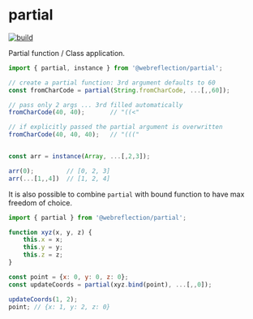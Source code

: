 # partial

[![build](https://github.com/WebReflection/partial/actions/workflows/node.js.yml/badge.svg)](https://github.com/WebReflection/partial/actions/workflows/node.js.yml)

Partial function / Class application.

```js
import { partial, instance } from '@webreflection/partial';

// create a partial function: 3rd argument defaults to 60
const fromCharCode = partial(String.fromCharCode, ...[,,60]);

// pass only 2 args ... 3rd filled automatically
fromCharCode(40, 40);       // "((<"

// if explicitly passed the partial argument is overwritten
fromCharCode(40, 40, 40);   // "((("


const arr = instance(Array, ...[,2,3]);

arr(0);         // [0, 2, 3]
arr(...[1,,4])  // [1, 2, 4]
```

It is also possible to combine `partial` with bound function to have max freedom of choice.

```js
import { partial } from '@webreflection/partial';

function xyz(x, y, z) {
    this.x = x;
    this.y = y;
    this.z = z;
}

const point = {x: 0, y: 0, z: 0};
const updateCoords = partial(xyz.bind(point), ...[,,0]);

updateCoords(1, 2);
point; // {x: 1, y: 2, z: 0}
```

